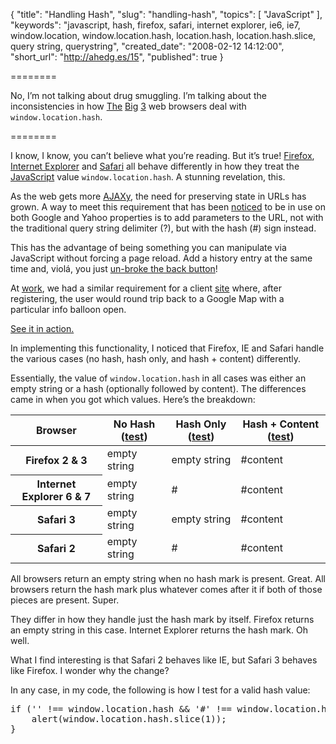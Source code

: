 {
  "title": "Handling Hash",
  "slug": "handling-hash",
  "topics": [
    "JavaScript"
  ],
  "keywords": "javascript, hash, firefox, safari, internet explorer, ie6, ie7, window.location, window.location.hash, location.hash, location.hash.slice, query string, querystring",
  "created_date": "2008-02-12 14:12:00",
  "short_url": "http://ahedg.es/15",
  "published": true
}

========

No, I’m not talking about drug smuggling. I’m talking about the inconsistencies in how <a href="http://mozilla.org/firefox/">The</a> <a href="http://www.microsoft.com/windows/products/winfamily/ie/">Big</a> <a href="http://www.apple.com/safari/">3</a> web browsers deal with <code>window.location.hash</code>.

========

I know, I know, you can’t believe what you’re reading. But it’s true! <a href="http://mozilla.org/firefox/">Firefox</a>, <a href="http://www.microsoft.com/windows/products/winfamily/ie/">Internet Explorer</a> and <a href="http://www.apple.com/safari/">Safari</a> all behave differently in how they treat the <a href="http://en.wikipedia.org/wiki/JavaScript">JavaScript</a> value <code>window.location.hash</code>. A stunning revelation, this.

As the web gets more <a href="http://en.wikipedia.org/wiki/AJAX">AJAXy</a>, the need for preserving state in URLs has grown. A way to meet this requirement that has been <a href="http://feedblog.org/2007/01/22/hash-mark-killed-the-question-mark-star-or-ajax-permalinks/">noticed</a> to be in use on both Google and Yahoo properties is to add parameters to the URL, not with the traditional query string delimiter (?), but with the hash (#) sign instead.

This has the advantage of being something you can manipulate via JavaScript without forcing a page reload. Add a history entry at the same time and, violá, you just <a href="http://www.contentwithstyle.co.uk/Articles/38/fixing-the-back-button-and-enabling-bookmarking-for-ajax-apps">un-broke the back button</a>!

At <a href="http://vianet.travel/">work</a>, we had a similar requirement for a client <a href="http://www.travelbug.co.nz/">site</a> where, after registering, the user would round trip back to a Google Map with a particular info balloon open.

<a href="http://www.travelbug.co.nz/accommodation/Northland/Kerikeri?view=map#23570">See it in action.</a>

In implementing this functionality, I noticed that Firefox, IE and Safari handle the various cases (<span class="tooltip" title="e.g., http://example.com/index.html">no hash</span>, <span class="tooltip" title="e.g., http://example.com/index.html#">hash only</span>, and <span class="tooltip" title="e.g., http://example.com/index.html#content">hash + content</span>) differently.

Essentially, the value of <code>window.location.hash</code> in all cases was either an empty string or a hash (optionally followed by content). The differences came in when you got which values. Here’s the breakdown:

<table>
	<thead>
		<tr>
			<th>Browser</th>
			<th>No Hash (<a href="#" onclick="document.getElementById('hashtest').src='/blog/assets/files/nohash.html';return false;">test</a>)</th>
			<th>Hash Only (<a href="#" onclick="document.getElementById('hashtest').src='/blog/assets/files/hashonly.html#';return false;">test</a>)</th>
			<th>Hash + Content (<a href="#" onclick="document.getElementById('hashtest').src='/blog/assets/files/hashcontent.html#content';return false;">test</a>)</th>
		</tr>
	</thead>
	<tbody>
		<tr>
			<th>Firefox 2 & 3</th>
			<td>empty string</td>
			<td>empty string</td>
			<td>#content</td>
		</tr>
		<tr>
			<th>Internet Explorer 6 & 7</th>
			<td>empty string</td>
			<td>#</td>
			<td>#content</td>
		</tr>
		<tr>
			<th>Safari 3</th>
			<td>empty string</td>
			<td>empty string</td>
			<td>#content</td>
		</tr>
		<tr>
			<th>Safari 2</th>
			<td>empty string</td>
			<td>#</td>
			<td>#content</td>
		</tr>
	</tbody>
</table>
<iframe title="test frame" id="hashtest" style="display: none;width: 0;height: 0;" src="about:blank"></iframe>

All browsers return an empty string when no hash mark is present. Great. All browsers return the hash mark plus whatever comes after it if both of those pieces are present. Super.

They differ in how they handle just the hash mark by itself. Firefox returns an empty string in this case. Internet Explorer returns the hash mark. Oh well.

What I find interesting is that Safari 2 behaves like IE, but Safari 3 behaves like Firefox. I wonder why the change?

In any case, in my code, the following is how I test for a valid hash value:

<pre class="sh_javascript">
if ('' !== window.location.hash && '#' !== window.location.hash) {
    alert(window.location.hash.slice(1));
}
</pre>
